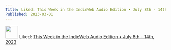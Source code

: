 ```yaml
---
Title: Liked: This Week in the IndieWeb Audio Edition • July 8th - 14th, 2023
Published: 2023-03-01
---
```

<div class="u-author h-card">
<img src="https://static.lifeofpablo.com/pabs-cropped.jpg" class="u-photo" width="40">
Liked: <a class="u-like-of" href="https://martymcgui.re/2023/07/15/this-week-in-the-indieweb-audio-edition--july-8th---14th-2023/">This Week in the IndieWeb Audio Edition • July 8th - 14th, 2023</a> </p>
</div>



